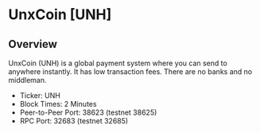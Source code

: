 # UnxCoin [UNH]

## Overview

UnxCoin (UNH) is a global payment system where you can send to anywhere instantly. It has low transaction fees. There are no banks and no middleman.

* Ticker: UNH
* Block Times: 2 Minutes
* Peer-to-Peer Port: 38623 (testnet 38625)
* RPC Port: 32683 (testnet 32685)
